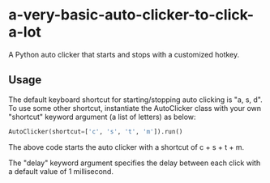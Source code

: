 # a-very-basic-auto-clicker-to-click-a-lot
A Python auto clicker that starts and stops with a customized hotkey.

## Usage
The default keyboard shortcut for starting/stopping auto clicking is "a, s, d". To use some other shortcut, instantiate the AutoClicker class with your own "shortcut" keyword argument (a list of letters) as below:  

```python
AutoClicker(shortcut=['c', 's', 't', 'm']).run()
```
The above code starts the auto clicker with a shortcut of c + s + t + m.

The "delay" keyword argument specifies the delay between each click with a default value of 1 millisecond.
